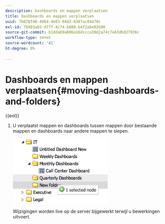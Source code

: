 ```yaml
---
description: Dashboards en mappen verplaatsen
title: Dashboards en mappen verplaatsen
uuid: 7b878f40-4964-4b03-94d3-8387ac84470c
exl-id: 7b983ab5-d77f-4c74-b880-b4f2abe02b90
source-git-commit: b1dda69a606a16dccca30d2a74c7e63dbd27936c
workflow-type: tm+mt
source-wordcount: '41'
ht-degree: 0%

---
```


# Dashboards en mappen verplaatsen{#moving-dashboards-and-folders}

{{eol}}

1. U verplaatst mappen en dashboards tussen mappen door bestaande mappen en dashboards naar andere mappen te slepen.

   ![](assets/move_folder.png)

   Wijzigingen worden live op de server bijgewerkt terwijl u bewerkingen uitvoert.
